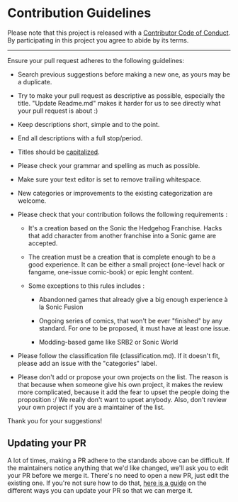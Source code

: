 # Contribution Guidelines

Please note that this project is released with a [Contributor Code of Conduct](CODE_OF_CONDUCT.md). By participating in this
project you agree to abide by its terms.

---

Ensure your pull request adheres to the following guidelines:

- Search previous suggestions before making a new one, as yours may be a duplicate.

- Try to make your pull request as descriptive as possible, especially the title. "Update Readme.md" makes it harder for us to see directly what your pull request is about :)

- Keep descriptions short, simple and to the point.

- End all descriptions with a full stop/period.

- Titles should be [capitalized](http://grammar.yourdictionary.com/capitalization/rules-for-capitalization-in-titles.html).

- Please check your grammar and spelling as much as possible.

- Make sure your text editor is set to remove trailing whitespace.

- New categories or improvements to the existing categorization are welcome.

- Please check that your contribution follows the following requirements :

  - It's a creation based on the Sonic the Hedgehog Franchise. Hacks that add character from another franchise into a Sonic game are accepted.
  
  - The creation must be a creation that is complete enough to be a good experience. It can be either a small project (one-level hack or fangame, one-issue comic-book) or epic lenght content.
  
  - Some exceptions to this rules includes :
  
    - Abandonned games that already give a big enough experience à la Sonic Fusion
    
    - Ongoing series of comics, that won't be ever "finished" by any standard. For one to be proposed, it must have at least one issue.
    
    - Modding-based game like SRB2 or Sonic World
  
- Please follow the classification file (classification.md). If it doesn't fit, please add an issue with the "categories" label.

- Please don't add or propose your own projects on the list. The reason is that because when someone give his own project, it makes the review more complicated, because it add the fear to upset the people doing the proposition :/ We really don't want to upset anybody. Also, don't review your own project if you are a maintainer of the list. 

Thank you for your suggestions!


## Updating your PR

A lot of times, making a PR adhere to the standards above can be difficult. If the maintainers notice anything that we'd like changed, we'll ask you to edit your PR before we merge it. There's no need to open a new PR, just edit the existing one. If you're not sure how to do that, [here is a guide](https://github.com/RichardLitt/docs/blob/master/amending-a-commit-guide.md) on the different ways you can update your PR so that we can merge it.
